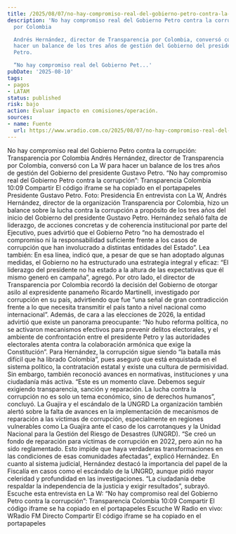 ```yaml
---
title: /2025/08/07/no-hay-compromiso-real-del-gobierno-petro-contra-la-corrupcion-transparencia-colombia/
description: 'No hay compromiso real del Gobierno Petro contra la corrupción: Transparencia
  por Colombia

  Andrés Hernández, director de Transparencia por Colombia, conversó con La W para
  hacer un balance de los tres años de gestión del Gobierno del presidente Gustavo
  Petro.

  “No hay compromiso real del Gobierno Pet...'
pubDate: '2025-08-10'
tags:
- pagos
- LATAM
status: published
risk: bajo
action: Evaluar impacto en comisiones/operación.
sources:
- name: Fuente
  url: https://www.wradio.com.co/2025/08/07/no-hay-compromiso-real-del-gobierno-petro-contra-la-corrupcion-transparencia-colombia/
---
```

No hay compromiso real del Gobierno Petro contra la corrupción: Transparencia por Colombia
Andrés Hernández, director de Transparencia por Colombia, conversó con La W para hacer un balance de los tres años de gestión del Gobierno del presidente Gustavo Petro.
“No hay compromiso real del Gobierno Petro contra la corrupción”: Transparencia Colombia
10:09
Compartir
El código iframe se ha copiado en el portapapeles
Presidente Gustavo Petro. Foto: Presidencia
En entrevista con La W, Andrés Hernández, director de la organización Transparencia por Colombia, hizo un balance sobre la lucha contra la corrupción a propósito de los tres años del inicio del Gobierno del presidente Gustavo Petro.
Hernández señaló falta de liderazgo, de acciones concretas y de coherencia institucional por parte del Ejecutivo, pues advirtió que el Gobierno Petro “no ha demostrado el compromiso ni la responsabilidad suficiente frente a los casos de corrupción que han involucrado a distintas entidades del Estado”.
Lea también:
En esa línea, indicó que, a pesar de que se han adoptado algunas medidas, el Gobierno no ha estructurado una estrategia integral y eficaz: “El liderazgo del presidente no ha estado a la altura de las expectativas que él mismo generó en campaña”, agregó.
Por otro lado, el director de Transparencia por Colombia recordó la decisión del Gobierno de otorgar asilo al expresidente panameño Ricardo Martinelli, investigado por corrupción en su país, advirtiendo que fue “una señal de gran contradicción frente a lo que necesita transmitir el país tanto a nivel nacional como internacional”.
Además, de cara a las elecciones de 2026, la entidad advirtió que existe un panorama preocupante: “No hubo reforma política, no se activaron mecanismos efectivos para prevenir delitos electorales, y el ambiente de confrontación entre el presidente Petro y las autoridades electorales atenta contra la colaboración armónica que exige la Constitución”.
Para Hernández, la corrupción sigue siendo “la batalla más difícil que ha librado Colombia”, pues aseguró que está enquistada en el sistema político, la contratación estatal y existe una cultura de permisividad. Sin embargo, también reconoció avances en normativas, instituciones y una ciudadanía más activa.
“Este es un momento clave. Debemos seguir exigiendo transparencia, sanción y reparación. La lucha contra la corrupción no es solo un tema económico, sino de derechos humanos”, concluyó.
La Guajira y el escándalo de la UNGRD
La organización también alertó sobre la falta de avances en la implementación de mecanismos de reparación a las víctimas de corrupción, especialmente en regiones vulnerables como La Guajira ante el caso de los carrotanques y la Unidad Nacional para la Gestión del Riesgo de Desastres (UNGRD).
“Se creó un fondo de reparación para víctimas de corrupción en 2022, pero aún no ha sido reglamentado. Esto impide que haya verdaderas transformaciones en las condiciones de esas comunidades afectadas”, explicó Hernández.
En cuanto al sistema judicial, Hernández destacó la importancia del papel de la Fiscalía en casos como el escándalo de la UNGRD, aunque pidió mayor celeridad y profundidad en las investigaciones.
“La ciudadanía debe respaldar la independencia de la justicia y exigir resultados”, subrayó.
Escuche esta entrevista en La W:
“No hay compromiso real del Gobierno Petro contra la corrupción”: Transparencia Colombia
10:09
Compartir
El código iframe se ha copiado en el portapapeles
Escuche W Radio en vivo:
WRadio FM
Directo
Compartir
El código iframe se ha copiado en el portapapeles
